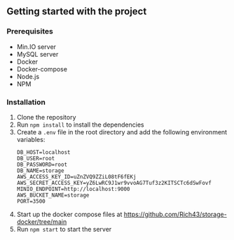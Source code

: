 Getting started with the project
--------------------------------

### Prerequisites
- Min.IO server
- MySQL server
- Docker
- Docker-compose
- Node.js
- NPM

### Installation
1. Clone the repository
2. Run `npm install` to install the dependencies
3. Create a `.env` file in the root directory and add the following environment variables:
    ```
    DB_HOST=localhost
    DB_USER=root
    DB_PASSWORD=root
    DB_NAME=storage
    AWS_ACCESS_KEY_ID=uZnZVQ9ZZiL08tF6fEKj
    AWS_SECRET_ACCESS_KEY=yZ6LwRC9J1wr9vvoAG7Tuf3z2KITSCTc6dSwFovf
    MINIO_ENDPOINT=http://localhost:9000
    AWS_BUCKET_NAME=storage
    PORT=3500
    ```
4. Start up the docker compose files at https://github.com/Rich43/storage-docker/tree/main
5. Run `npm start` to start the server
